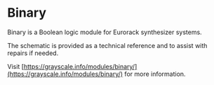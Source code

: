 Binary
=======

Binary is a Boolean logic module for Eurorack synthesizer systems.

The schematic is provided as a technical reference and to assist with repairs if needed.

Visit [https://grayscale.info/modules/binary/](https://grayscale.info/modules/binary/) for more information.